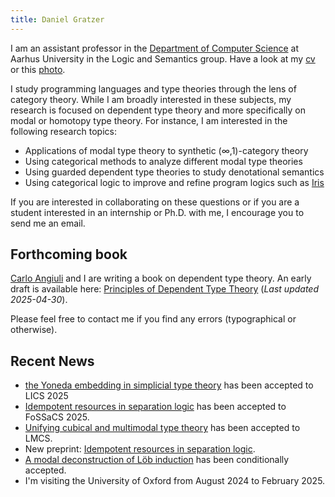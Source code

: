 ```yaml
---
title: Daniel Gratzer
---
```


I am an assistant professor in the [Department of Computer Science](http://cs.au.dk/) at Aarhus
University in the Logic and Semantics group. Have a look at my [cv](/cv.pdf) or this
[photo](/photo.jpg).

I study programming languages and type theories through the lens of category theory. While I am
broadly interested in these subjects, my research is focused on dependent type theory and more
specifically on modal or homotopy type theory. For instance, I am interested in the following
research topics:

 - Applications of modal type theory to synthetic (∞,1)-category theory
 - Using categorical methods to analyze different modal type theories
 - Using guarded dependent type theories to study denotational semantics
 - Using categorical logic to improve and refine program logics such as
   [Iris](http://iris-project.org)

If you are interested in collaborating on these questions or if you are a student interested in
an internship or Ph.D. with me, I encourage you to send me an email.

## Forthcoming book

[Carlo Angiuli](https://carloangiuli.com/) and I are writing a book on dependent type theory. An
early draft is available here: [Principles of Dependent Type
Theory](./papers/type-theory-book.pdf) (_Last updated 2025-04-30_).

Please feel free to contact me if you find any errors (typographical or otherwise).

## Recent News

 - [the Yoneda embedding in simplicial type theory](/papers/the-yoneda-embedding-in-simplicial-type-theory.pdf)
 has been accepted to LICS 2025
 - [Idempotent resources in separation logic](/papers/idempotent-resources-in-separation-logic.pdf)
 has been accepted to FoSSaCS 2025.
 - [Unifying cubical and multimodal type theory](/papers/unifying-cubical-and-multimodal-type-theory.pdf)
 has been accepted to LMCS.
 - New preprint:
 [Idempotent resources in separation logic](/papers/idempotent-resources-in-separation-logic.pdf).
 - [A modal deconstruction of Löb induction](/papers/a-modal-deconstruction-of-loeb-induction.pdf)
   has been conditionally accepted.
 - I'm visiting the University of Oxford from August 2024 to February 2025.
